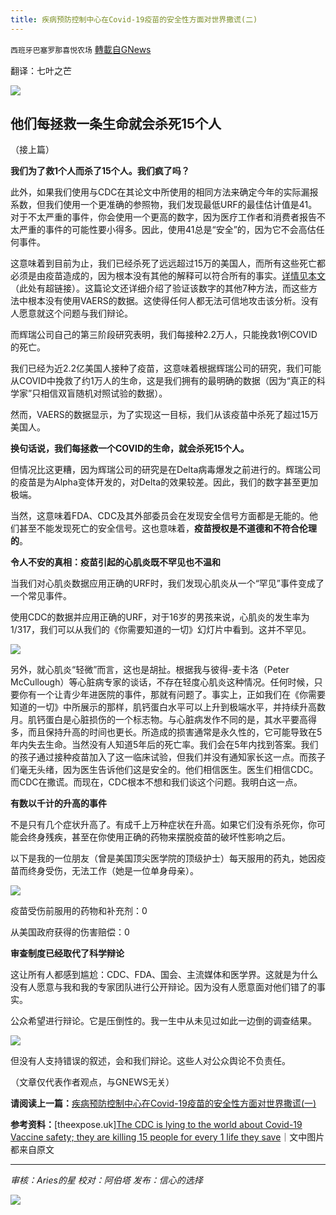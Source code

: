 ```yaml
---
title: 疾病预防控制中心在Covid-19疫苗的安全性方面对世界撒谎(二)
---
```

`西班牙巴塞罗那喜悦农场` [轉載自GNews](https://gnews.org/zh-hans/1614952/)

翻译：七叶之芒

![](https://assets.gnews.org/wp-content/uploads/2021/04/virus13-1.jpg)

## 他们每拯救一条生命就会杀死15个人

（接上篇）

**我们为了救****1****个人而杀了****15****个人。我们疯了吗？**

此外，如果我们使用与CDC在其论文中所使用的相同方法来确定今年的实际漏报系数，但我们使用一个更准确的参照物，我们发现最低URF的最佳估计值是41。对于不太严重的事件，你会使用一个更高的数字，因为医疗工作者和消费者报告不太严重的事件的可能性要小得多。因此，使用41总是“安全”的，因为它不会高估任何事件。

这意味着到目前为止，我们已经杀死了远远超过15万的美国人，而所有这些死亡都必须是由疫苗造成的，因为根本没有其他的解释可以符合所有的事实。[详情见本文](//efaidnbmnnnibpcajpcglclefindmkaj/viewer.html?pdfurl=https%3A%2F%2Fwww.skirsch.com%2Fcovid%2FDeaths.pdf&amp;clen=4439938&amp;chunk=true)（此处有超链接）。这篇论文还详细介绍了验证该数字的其他7种方法，而这些方法中根本没有使用VAERS的数据。这使得任何人都无法可信地攻击该分析。没有人愿意就这个问题与我们辩论。

而辉瑞公司自己的第三阶段研究表明，我们每接种2.2万人，只能挽救1例COVID的死亡。

我们已经为近2.2亿美国人接种了疫苗，这意味着根据辉瑞公司的研究，我们可能从COVID中挽救了约1万人的生命，这是我们拥有的最明确的数据（因为“真正的科学家”只相信双盲随机对照试验的数据）。

然而，VAERS的数据显示，为了实现这一目标，我们从该疫苗中杀死了超过15万美国人。

**换句话说，我们每拯救一个****COVID****的生命，就会杀死****15****个人。**

但情况比这更糟，因为辉瑞公司的研究是在Delta病毒爆发之前进行的。辉瑞公司的疫苗是为Alpha变体开发的，对Delta的效果较差。因此，我们的数字甚至更加极端。

当然，这意味着FDA、CDC及其外部委员会在发现安全信号方面都是无能的。他们甚至不能发现死亡的安全信号。这也意味着，**疫苗授权是不道德和不符合伦理的**。

**令人不安的真相：疫苗引起的心肌炎既不罕见也不温和**

当我们对心肌炎数据应用正确的URF时，我们发现心肌炎从一个“罕见”事件变成了一个常见事件。

使用CDC的数据并应用正确的URF，对于16岁的男孩来说，心肌炎的发生率为1/317，我们可以从我们的《你需要知道的一切》幻灯片中看到。这并不罕见。

![](https://assets.gnews.org/wp-content/uploads/2021/10/unknown-27.png)

另外，就心肌炎“轻微”而言，这也是胡扯。根据我与彼得-麦卡洛（Peter McCullough）等心脏病专家的谈话，不存在轻度心肌炎这种情况。任何时候，只要你有一个让青少年进医院的事件，那就有问题了。事实上，正如我们在《你需要知道的一切》中所展示的那样，肌钙蛋白水平可以上升到极端水平，并持续升高数月。肌钙蛋白是心脏损伤的一个标志物。与心脏病发作不同的是，其水平要高得多，而且保持升高的时间也更长。所造成的损害通常是永久性的，它可能导致在5年内失去生命。当然没有人知道5年后的死亡率。我们会在5年内找到答案。我们的孩子通过接种疫苗加入了这一临床试验，但我们并没有通知家长这一点。而孩子们毫无头绪，因为医生告诉他们这是安全的。他们相信医生。医生们相信CDC。而CDC在撒谎。而现在，CDC根本不想和我们谈这个问题。我明白这一点。

**有数以千计的升高的事件**

不是只有几个症状升高了。有成千上万种症状在升高。如果它们没有杀死你，你可能会终身残疾，甚至在你使用正确的药物来摆脱疫苗的破坏性影响之后。

以下是我的一位朋友（曾是美国顶尖医学院的顶级护士）每天服用的药丸，她因疫苗而终身受伤，无法工作（她是一位单身母亲）。

![](https://assets.gnews.org/wp-content/uploads/2021/10/unknown-1-13.png)

疫苗受伤前服用的药物和补充剂：0

从美国政府获得的伤害赔偿：0

**审查制度已经取代了科学辩论**

这让所有人都感到尴尬：CDC、FDA、国会、主流媒体和医学界。这就是为什么没有人愿意与我和我的专家团队进行公开辩论。因为没有人愿意面对他们错了的事实。

公众希望进行辩论。它是压倒性的。我一生中从未见过如此一边倒的调查结果。

![](https://assets.gnews.org/wp-content/uploads/2021/10/unknown-2-11.png)

但没有人支持错误的叙述，会和我们辩论。这些人对公众舆论不负责任。

（文章仅代表作者观点，与GNEWS无关）

**请阅读上一篇：**[疾病预防控制中心在Covid-19疫苗的安全性方面对世界撒谎(一)](https://gnews.org/zh-hans/1614951/)

**参考资料：**[theexpose.uk][The CDC is lying to the world about Covid-19 Vaccine safety; they are killing 15 people for every 1 life they save](https://theexpose.uk/2021/10/24/cdc-lying-about-covid-vaccine-safety-they-have-killed-over-150k/)｜文中图片都来自原文

* * *

*审核：Aries的星*
*校对：阿伯塔*
*发布：信心的选择*

![](https://assets.gnews.org/wp-content/uploads/2021/10/GNEWS_CH.-1-3.jpeg)
